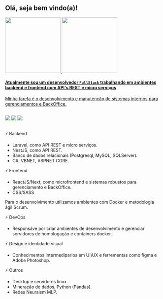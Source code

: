## Olá, seja bem vindo(a)!
<div>
  <a href="https://github.com/DSPorfirio">
  <img height="180em" src="https://github-readme-stats.vercel.app/api?username=DSPorfirio&show_icons=true&theme=gotham&include_all_commits=true&count_private=true"/>
  <img height="180em" src="https://github-readme-stats.vercel.app/api/top-langs/?username=DSPorfirio&layout=compact&langs_count=7&theme=vision-friendly-dark"/>
</div>
  
#### Atualmente sou um desenvolvedor `FullStack` trabalhando em ambientes backend e frontend com API's REST e micro serviços
Minha tarefa é o desenvolvimento e manutenção de sistemas internos para gerenciamentos e BackOffice.

##
 <div> 
    <a href="https://instagram.com/danilo.svp" target="_blank"><img src="https://img.shields.io/badge/-Instagram-%23E4405F?style=for-the-badge&logo=instagram&logoColor=white" target="_blank"></a>
    <a href = "mailto:daniloporfirio12@gmail.com"><img src="https://img.shields.io/badge/-Gmail-%23333?style=for-the-badge&logo=gmail&logoColor=white" target="_blank"></a>
    <a href="https://www.linkedin.com/in/daniloporfirio" target="_blank"><img src="https://img.shields.io/badge/-LinkedIn-%230077B5?style=for-the-badge&logo=linkedin&logoColor=white" target="_blank"></a> 
</div>
  
  ##
⚡ Backend
- Laravel, como API REST e micro serviços.
- NestJS, como API REST.
- Banco de dados relacionais (Postgresql, MySQL, SQLServer).
- C#, VBNET, ASPNET CORE.
  
⚡ Frontend
- ReactJS/Next, como microfrontend e sistemas robustos para gerenciamento e BackOffice.
- CSS/SASS
  
 Para o desenvolvimento utilizamos ambientes com Docker e metodologia ágil Scrum.
  
⚡ DevOps
- Responsáve por criar ambientes de desenvolvimento e gerenciar servidores de homologação e containers docker.

⚡ Design e identidade visual
- Conhecimentos intermediparios em UI\UX e ferrementas como figma e Adobe Photoshop.
  
⚡ Outros
- Desktop e servidores linux.
- Mineração de dados, Python (Pandas).
- Redes Neuraism MLP.
